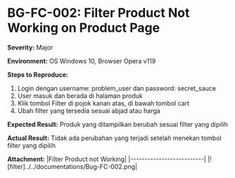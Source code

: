 # BG-FC-002: Filter Product Not Working on Product Page

**Severity:** Major

**Environment:** OS Windows 10, Browser Opera v119

**Steps to Reproduce:**
1. Login dengan username: problem_user dan password: secret_sauce
2. User masuk dan berada di halaman produk
3. Klik tombol Filter di pojok kanan atas, di bawah tombol cart
4. Ubah filter yang tersedia sesuai abjad atau harga

**Expected Result:** Produk yang ditampilkan berubah sesuai filter yang dipilih

**Actual Result:** Tidak ada perubahan yang terjadi setelah menekan tombol filter yang dipilih

**Attachment:**
|Filter Product not Working|
|--------------------------|
|![filter]../../documentations/Bug-FC-002.png|
